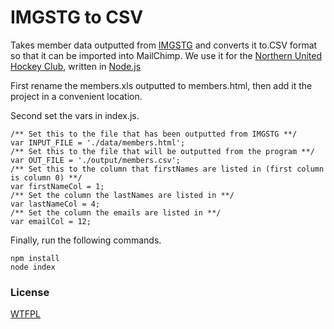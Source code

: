 # IMGSTG to CSV

Takes member data outputted from [IMGSTG](http://www.imgstg.com/) and converts it to.CSV format so that it can be imported into MailChimp. We use it for the [Northern United Hockey Club](http://nuhc.org.nz), written in [Node.js](https://nodejs.org/)

First rename the members.xls outputted to members.html, then add it the project in a convenient location.

Second set the vars in index.js.

    /** Set this to the file that has been outputted from IMGSTG **/
    var INPUT_FILE = './data/members.html';
    /** Set this to the file that will be outputted from the program **/
    var OUT_FILE = './output/members.csv';
    /** Set this to the column that firstNames are listed in (first column is column 0) **/
    var firstNameCol = 1;
    /** Set the column the lastNames are listed in **/
    var lastNameCol = 4;
    /** Set the column the emails are listed in **/
    var emailCol = 12;

Finally, run the following commands.

    npm install
    node index

### License

[WTFPL](http://www.wtfpl.net/)
